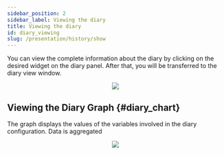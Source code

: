 ```yaml
---
sidebar_position: 2
sidebar_label: Viewing the diary
title: Viewing the diary
id: diary_viewing
slug: /presentation/history/show
---
```

 
You can view the complete information about the diary by clicking on the desired widget on the diary panel.
After that, you will be transferred to the diary view window.
 
<div align="center"><img type="imgscreen" src="/wellness_doc/img/presentation/diary/phone/diaryItem.png"/></div>

## Viewing the Diary Graph {#diary_chart}

The graph displays the values of the variables involved in the diary configuration. Data is aggregated

<div align="center"><img type="imgscreen" src="/wellness_doc/img/presentation/diary/web/diaryFull.png"/></div>



